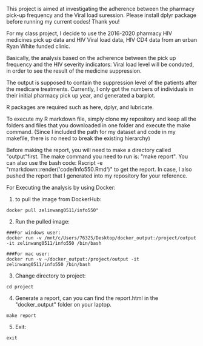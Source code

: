 This project is aimed at investigating the adherence between the pharmacy pick-up frequency and the Viral load suression.
Please install dplyr package before running my current codes! Thank you!

For my class project, I decide to use the 2016-2020 pharmacy HIV medicines pick up data and HIV Viral load data, HIV CD4 data from an urban Ryan White funded clinic. 

Basically, the analysis based on the adherence between the pick up frequency and the HIV severity indicators: Viral load level will be conduted, in order to see the result of the medicine suppression.

The output is supposed to contain the suppression level of the patients after the medicare treatments. Currently, I only got the numbers of individuals in their initial pharmacy pick up year, and generated a barplot.

R packages are required such as here, dplyr, and lubricate.

To execute my R markdown file, simply clone my repository and keep all the folders and files that you downloaded in one folder and execute the make command. 
(Since I included the path for my dataset and code in my makefile, there is no need to break the existing hierarchy)

Before making the report, you will need to make a directory called "output"first. 
The make command you need to run is: "make report".
You can also use the bash code: Rscript -e "rmarkdown::render('code/Info550.Rmd')" to get the report.
In case, I also pushed the report that I generated into my repository for your reference.

For Executing the analysis by using Docker:
1. to pull the image from DockerHub:

```
docker pull zelinwang0511/info550"
```
2. Run the pulled image:
```
###For windows user:
docker run -v /mnt/c/Users/76325/Desktop/docker_output:/project/output -it zelinwang0511/info550 /bin/bash

###For mac user:
docker run -v ~/docker_output:/project/output -it zelinwang0511/info550 /bin/bash
```
3. Change directory to project:
```
cd project
```
4. Generate a report, can you can find the report.html in the "docker_output" folder on your laptop.
```
make report
```
5. Exit:
```
exit
```


